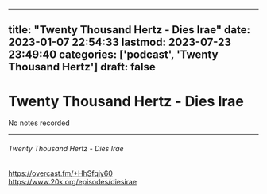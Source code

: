 
---
title: "Twenty Thousand Hertz - Dies Irae"
date: 2023-01-07 22:54:33
lastmod: 2023-07-23 23:49:40
categories: ['podcast', 'Twenty Thousand Hertz']
draft: false
---


# Twenty Thousand Hertz - Dies Irae

No notes recorded
- - -
###### Twenty Thousand Hertz - Dies Irae

https://overcast.fm/+HhSfqjy60  
https://www.20k.org/episodes/diesirae

<!-- #public #podcast #Twenty Thousand Hertz# -->

<!-- {BearID:875B70BB-044B-46A7-B579-FE76DCF9D40C-28016-00002D97D651ADAC} -->
